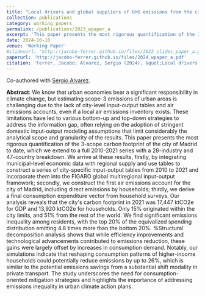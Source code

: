 ```yaml
---
title: "Local drivers and global suppliers of GHG emissions from the city of Madrid, 2010-2021"
collection: publications
category: working_papers
permalink: /publications/2023_wpaper_a
excerpt: 'This paper presents the most rigorous quantification of the 3-scope carbon footprint of the city of Madrid to date, which we extend to a full 2010-2021 series with a 28-industry and 47-country breakdown.'
date: 2024-10-10
venue: 'Working Paper'
#slidesurl: 'http://jacobo-ferrer.github.io/files/2022_slides_paper_a.pdf'
paperurl: 'http://jacobo-ferrer.github.io/files/2024_wpaper_a.pdf'
citation: 'Ferrer, Jacobo; Alvarez, Sergio (2024). &quot;Local drivers and global suppliers of GHG emissions from the city of Madrid, 2010-2021&quot; <i>Working paper</i>, Universidad Politécnica de Madrid.'
---
```

Co-authored with [Sergio Alvarez](https://portalcientifico.upm.es/es/ipublic/researcher/304164).

**Abstract**: We know that urban economies bear a significant responsibility in climate change, but estimating scope-3 emissions of urban areas is challenging due to the lack of city-level input-output tables and air emissions accounts, even if a local air emissions inventory exists. These limitations have led to various bottom-up and top-down strategies to address the information gap, often relying on the adoption of stringent domestic input-output modeling assumptions that limit considerably the analytical scope and granularity of the results. This paper presents the most rigorous quantification of the 3-scope carbon footprint of the city of Madrid to date, which we extend to a full 2010-2021 series with a 28-industry and 47-country breakdown. We arrive at these results, firstly, by integrating municipal-level economic data with regional supply and use tables to construct a series of city-specific input-output tables from 2010 to 2021 and incorporate them into the FIGARO global multiregional input-output framework; secondly, we construct the first air emissions account for the city of Madrid, including direct emissions by households; thirdly, we derive a final consumption expenditure vector from household surveys. Our analysis reveals that the city's carbon footprint in 2021 was 17,447 ktCO2e for GDP and 13,920 ktCO2e for households. Only 15% originated within the city limits, and 51% from the rest of the world. We find significant emissions inequality among residents, with the top 20% of the equivalized spending distribution emitting 4.8 times more than the bottom 20%. %Structural decomposition analysis shows that while efficiency improvements and technological advancements contributed to emissions reduction, these gains were largely offset by increases in consumption demand. Notably, our simulations indicate that reshaping consumption patterns of higher-income households could potentially reduce emissions by up to 26%, which is similar to the potential emissions savings from a substantial shift modality in private transport. The study underscores the need for consumption-oriented mitigation strategies and highlights the importance of addressing emissions inequality in urban climate action plans.
